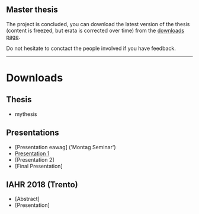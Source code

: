## Master thesis
The project is concluded, you can download the latest version of the thesis (content is freezed, but erata is corrected over time) from the [downloads page](https://bitbucket.org/binello7/master_thesis/downloads/SR_MThesis_Emulation.pdf).

Do not hesitate to conctact the people involved if you have feedback.

---

# Downloads
## Thesis
* mythesis

## Presentations
* [Presentation eawag] ('Montag Seminar')
* [Presentation 1](doc/pres/pres01/01_Presentation.pdf)
* [Presentation 2]
* [Final Presentation]

## IAHR 2018 (Trento)
* [Abstract]
* [Presentation]
